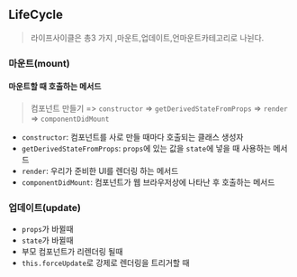 ## LifeCycle
>라이프사이클은 총3 가지 ,마운트,업데이트,언마운트카테고리로 나뉜다.

### 마운트(mount)
#### 마운트할 때 호출하는 메서드
>컴포넌트 만들기 => ```constructor``` => ```getDerivedStateFromProps``` => ```render``` => ```componentDidMount```
+ ```constructor```: 컴포넌트를 사로 만들 때마다 호출되는 클래스 생성자
+ ```getDerivedStateFromProps```: ```props```에 있는 값을 ```state```에 넣을 때 사용하는 메서드
+ ```render```: 우리가 준비한 UI를 렌더링 하는 메서드
+ ```componentDidMount```: 컴포넌트가 웹 브라우저상에 나타난 후 호출하는 메서드

### 업데이트(update)
+ ```props```가 바뀔때
+ ```state```가 바뀔때
+ 부모 컴포넌트가 리렌더링 될때
+ ```this.forceUpdate```로 강제로 렌더링을 트리거할 때



